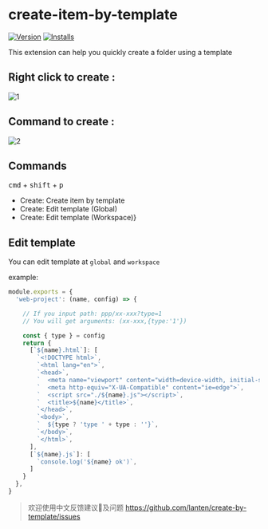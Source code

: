 # create-item-by-template
[![Version](https://vsmarketplacebadge.apphb.com/version/lanten.create-item-by-template.svg)](https://marketplace.visualstudio.com/items?itemName=lanten.create-item-by-template)
[![Installs](https://vsmarketplacebadge.apphb.com/installs/lanten.create-item-by-template.svg)](https://marketplace.visualstudio.com/items?itemName=lanten.create-item-by-template)


This extension can help you quickly create a folder using a template

## Right click to create :
![1](./images/m-1.gif)

## Command to create :
![2](./images/m-2.gif)

## Commands

<kbd>cmd</kbd> + <kbd>shift</kbd> + <kbd>p</kbd>

  - Create: Create item by template
  - Create: Edit template (Global)
  - Create: Edit template (Workspace)}

## Edit template

You can edit template at `global` and `workspace`

example:
```js
module.exports = {
  'web-project': (name, config) => {

    // If you input path: ppp/xx-xxx?type=1
    // You will get arguments: (xx-xxx,{type:'1'})

    const { type } = config
    return {
      [`${name}.html`]: [
        `<!DOCTYPE html>`,
        `<html lang="en">`,
        `<head>`,
        `  <meta name="viewport" content="width=device-width, initial-scale=1.0">`,
        `  <meta http-equiv="X-UA-Compatible" content="ie=edge">`,
        `  <script src="./${name}.js"></script>`,
        `  <title>${name}</title>`,
        `</head>`,
        `<body>`,
        `  ${type ? 'type ' + type : ''}`,
        `</body>`,
        `</html>`,
      ],
      [`${name}.js`]: [
        `console.log('${name} ok')`,
      ]
    }
  },
}
```



> 欢迎使用中文反馈建议及问题 https://github.com/lanten/create-by-template/issues